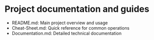 # Project documentation and guides

- README.md: Main project overview and usage
- Cheat-Sheet.md: Quick reference for common operations
- Documentation.md: Detailed technical documentation
